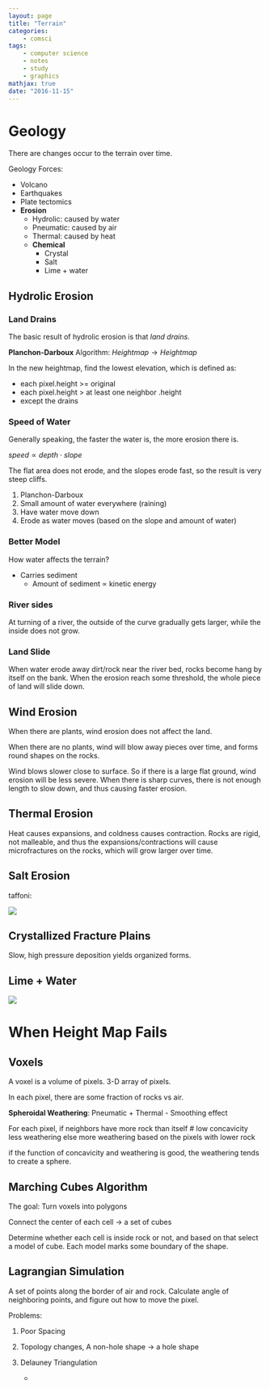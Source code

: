 ```yaml
---
layout: page
title: "Terrain"
categories:
    - comsci
tags:
    - computer science
    - notes
    - study
    - graphics
mathjax: true
date: "2016-11-15"
---
```


# Geology

There are changes occur to the terrain over time.

Geology Forces:

- Volcano
- Earthquakes
- Plate tectomics
- **Erosion**
    + Hydrolic: caused by water
    + Pneumatic: caused by air
    + Thermal: caused by heat
    + **Chemical**
        * Crystal
        * Salt
        * Lime + water

## Hydrolic Erosion

### Land Drains

The basic result of hydrolic erosion is that *land drains*. 

**Planchon-Darboux** Algorithm: $Heightmap \to Heightmap$

In the new heightmap, find the lowest elevation, which is defined as:

- each pixel.height >= original
- each pixel.height > at least one neighbor .height
- except the drains

### Speed of Water

Generally speaking, the faster the water is, the more erosion there is.

$speed \propto depth \cdot slope$

The flat area does not erode, and the slopes erode fast, so the result is very steep cliffs.

1. Planchon-Darboux
2. Small amount of water everywhere (raining)
3. Have water move down
4. Erode as water moves (based on the slope and amount of water)

### Better Model

How water affects the terrain?

- Carries sediment
    + Amount of sediment $\propto$ kinetic energy

### River sides

At turning of a river, the outside of the curve gradually gets larger, while the inside does not grow. 

### Land Slide

When water erode away dirt/rock near the river bed, rocks become hang by itself on the bank. When the erosion reach some threshold, the whole piece of land will slide down.

## Wind Erosion

When there are plants, wind erosion does not affect the land.

When there are no plants, wind will blow away pieces over time, and forms round shapes on the rocks. 

Wind blows slower close to surface. So if there is a large flat ground, wind erosion will be less severe. When there is sharp curves, there is not enough length to slow down, and thus causing faster erosion.

## Thermal Erosion

Heat causes expansions, and coldness causes contraction. Rocks are rigid, not malleable, and thus the expansions/contractions will cause microfractures on the rocks, which will grow larger over time. 

## Salt Erosion

taffoni: 

![](https://www.2tout2rien.fr/wp-content/uploads/2014/05/taffoni-tafoni-roches-a-erosion-circulaire-9.jpg)

## Crystallized Fracture Plains

Slow, high pressure deposition yields organized forms.


## Lime + Water

![](http://www.adventure-caves.com/images/cave_types_ice_caves.jpg)

# When Height Map Fails

## Voxels

A voxel is a volume of pixels. 3-D array of pixels.

In each pixel, there are some fraction of rocks vs air. 

**Spheroidal Weathering**: Pneumatic + Thermal 
    - Smoothing effect

For each pixel,
    if neighbors have more rock than itself # low concavicity
        less weathering
    else
        more weathering
        based on the pixels with lower rock


if the function of concavicity and weathering is good, the weathering tends to create a sphere.

## Marching Cubes Algorithm

The goal: Turn voxels into polygons

Connect the center of each cell -> a set of cubes

Determine whether each cell is inside rock or not, and based on that select a model of cube. Each model marks some boundary of the shape. 


## Lagrangian Simulation

A set of points along the border of air and rock. Calculate angle of neighboring points, and figure out how to move the pixel. 

Problems:

1. Poor Spacing
2. Topology changes, A non-hole shape -> a hole shape
3. Delauney Triangulation

    - 

